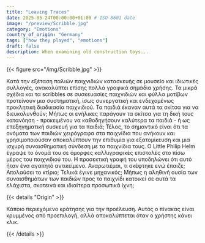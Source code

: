 ```yaml
---
title: "Leaving Traces"
date: 2025-05-24T00:00:00+01:00 # ISO 8601 date
image: "/preview/Scribble.jpg"
category: "Emotions"
country_of_origin: "Germany"
tags: ["how they played", "emotions"]
draft: false
description: When examining old construction toys...
---
```




{{< figure src="/img/Scribble.jpg"  >}}

Κατά την εξέταση παλιών παιχνιδιών κατασκευής σε μουσείο και ιδιωτικές συλλογές, ανακαλύπτει επίσης πολλά γραφικά σημάδια χρήσης. Τα μικρά σχέδια και τα scribbles σε συσκευασίες παιχνιδιών και φύλλα μοτίβων προτείνουν μια συστηματική, ίσως συνεργατική και ενδεχομένως προκλητική διαδικασία παιχνιδιού. Τα παιδιά έκαναν αυτά τα σκίτσα για να διευκολυνθούν; Μήπως οι ενήλικες παράγουν τα σκίτσα για τη δική τους κατανόηση - προκειμένου να καθοδηγήσουν καλύτερα τα παιδιά - ή ως επεξηγηματική συσκευή για τα παιδιά; Τέλος, το σημαντικό είναι ότι τα ονόματα των παιδιών χειρόγραφα στα παιχνίδια που ανήκουν και χρησιμοποιούσαν αποκαλύπτουν την επιθυμία για εξατομίκευση και μια ισχυρή συναισθηματική σύνδεση με τα παιχνίδια τους. Ο Little Philip Helm έγραψε το όνομά του σε όμορφες καλλιγραφικές επιστολές στο πίσω μέρος του παιχνιδιού του. Η προσεκτική γραφή του υποδηλώνει ότι αυτό ήταν ένα αγαπητό αντικείμενο. Αναρωτιέμαι, τι σκέφτηκε ενώ έπαιζε; Απολαύσει το κτίριο; Τελικά έγινε μηχανικός; Μήπως η αληθινή ουσία των συναισθημάτων των παιδιών προς το παιχνίδι κατοικεί σε αυτά τα ελάχιστα, σκοτεινά και ιδιαίτερα προσωπικά ίχνη;

{{< details "Origin" >}}

Κάποιο περιεχόμενο κράτησης για την προέλευση. Αυτός ο πίνακας είναι κρυμμένος από προεπιλογή, αλλά αποκαλύπτεται όταν ο χρήστης κάνει κλικ.

{{< /details >}}

